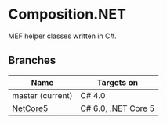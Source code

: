 # Composition.NET

MEF helper classes written in C#.

## Branches

| Name  | Targets on  |
| ----- | ----------- |
| master (current)  | C# 4.0  |
| [NetCore5](https://github.com/mkloubert/Composition.NET/tree/NetCore5)  | C# 6.0, .NET Core 5  |
